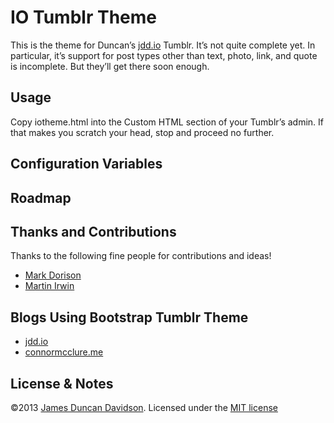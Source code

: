 # IO Tumblr Theme

This is the theme for Duncan’s [jdd.io](http://jdd.io) Tumblr. It’s not quite complete yet. In particular, it’s support for post types other than text, photo, link, and quote is incomplete. But they’ll get there soon enough.

## Usage

Copy iotheme.html into the Custom HTML section of your Tumblr’s admin. If that makes you scratch your head, stop and proceed no further.

## Configuration Variables


## Roadmap

## Thanks and Contributions

Thanks to the following fine people for contributions and ideas!

* [Mark Dorison](https://github.com/markdorison)
* [Martin Irwin](https://github.com/martindesu)

## Blogs Using Bootstrap Tumblr Theme

* [jdd.io](http://jdd.io)
* [connormcclure.me](http://conormcclure.me)


## License & Notes

©2013 [James Duncan Davidson](http://duncandavidson.com). Licensed under the [MIT license](http://opensource.org/licenses/MIT)
